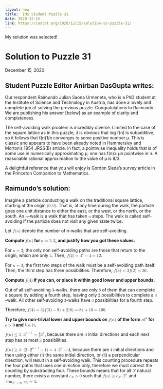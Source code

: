 ```yaml
---
layout: new
title:  IMS Student Puzzle 31
date: 2020-12-15
link: https://imstat.org/2020/12/15/solution-to-puzzle-31/
---
```


My solution was selected!

# Solution to Puzzle 31
December 15, 2020

## Student Puzzle Editor Anirban DasGupta writes:

Our respondent Raimundo Julian Saona Urmeneta, who is a PhD student at the Institute of Science and Technology in Austria, has done a lovely and complete job of solving the previous puzzle. Congratulations to Raimundo. We are publishing his answer [below] as an example of clarity and completeness.

The self-avoiding walk problem is incredibly diverse. Limited to the case of the square lattice as in this puzzle, it is obvious that log f(n) is subadditive, so it follows that f(n)1/n converges to some positive number μ. This is classic and appears to have been already noted in Hammersley and Morton’s 1954 JRSS(B) article. In fact, a pointwise inequality holds that is of some use in numerically approximating μ; one has f(n)≥ μn pointwise in n. A reasonable rational approximation to the value of μ is 8/3.

A delightful reference that you will enjoy is Gordon Slade’s survey article in the Princeton Companion to Mathematics.

## Raimundo’s solution:
<p>Imagine a particle conducting a walk on the traditional square lattice, starting at the origin <math display="inline" xmlns="http://www.w3.org/1998/Math/MathML"><semantics><mrow><mo stretchy="false" form="prefix">(</mo><mn>0</mn><mo>,</mo><mn>0</mn><mo stretchy="false" form="postfix">)</mo></mrow><annotation encoding="application/x-tex">(0, 0)</annotation></semantics></math>. That is, at any time during the walk, the particle goes one unit distance to either the east, or the west, or the north, or the south. An <math display="inline" xmlns="http://www.w3.org/1998/Math/MathML"><semantics><mi>n</mi><annotation encoding="application/x-tex">n</annotation></semantics></math>-walk is a walk that has taken <math display="inline" xmlns="http://www.w3.org/1998/Math/MathML"><semantics><mi>n</mi><annotation encoding="application/x-tex">n</annotation></semantics></math> steps. The walk is called self-avoiding if the particle does not visit any given state twice.</p>
<p>Let <math display="inline" xmlns="http://www.w3.org/1998/Math/MathML"><semantics><mrow><mi>f</mi><mo stretchy="false" form="prefix">(</mo><mi>n</mi><mo stretchy="false" form="postfix">)</mo></mrow><annotation encoding="application/x-tex">f(n)</annotation></semantics></math> denote the number of n-walks that are self-avoiding.</p>
<p><strong>Compute <math display="inline" xmlns="http://www.w3.org/1998/Math/MathML"><semantics><mrow><mi>f</mi><mo stretchy="false" form="prefix">(</mo><mi>n</mi><mo stretchy="false" form="postfix">)</mo></mrow><annotation encoding="application/x-tex">f(n)</annotation></semantics></math> for <math display="inline" xmlns="http://www.w3.org/1998/Math/MathML"><semantics><mrow><mi>n</mi><mo>=</mo><mn>2</mn><mo>,</mo><mn>3</mn></mrow><annotation encoding="application/x-tex">n = 2, 3</annotation></semantics></math>, and justify how you got these values.</strong></p>
<p>For <math display="inline" xmlns="http://www.w3.org/1998/Math/MathML"><semantics><mrow><mi>n</mi><mo>=</mo><mn>2</mn></mrow><annotation encoding="application/x-tex">n = 2</annotation></semantics></math>, the only non self-avoiding paths are those that return to the origin, which are only <math display="inline" xmlns="http://www.w3.org/1998/Math/MathML"><semantics><mn>4</mn><annotation encoding="application/x-tex">4</annotation></semantics></math>. Then, <math display="inline" xmlns="http://www.w3.org/1998/Math/MathML"><semantics><mrow><mi>f</mi><mo stretchy="false" form="prefix">(</mo><mn>2</mn><mo stretchy="false" form="postfix">)</mo><mo>=</mo><msup><mn>4</mn><mn>2</mn></msup><mo>−</mo><mn>4</mn><mo>=</mo><mn>12</mn></mrow><annotation encoding="application/x-tex">f(2) = 4^2 - 4 = 12</annotation></semantics></math>.</p>
<p>For <math display="inline" xmlns="http://www.w3.org/1998/Math/MathML"><semantics><mrow><mi>n</mi><mo>=</mo><mn>3</mn></mrow><annotation encoding="application/x-tex">n = 3</annotation></semantics></math>, the first two steps of the walk must be a self-avoiding path itself. Then, the third step has three possibilities. Therefore, <math display="inline" xmlns="http://www.w3.org/1998/Math/MathML"><semantics><mrow><mi>f</mi><mo stretchy="false" form="prefix">(</mo><mn>3</mn><mo stretchy="false" form="postfix">)</mo><mo>=</mo><mn>3</mn><mi>f</mi><mo stretchy="false" form="prefix">(</mo><mn>2</mn><mo stretchy="false" form="postfix">)</mo><mo>=</mo><mn>36</mn></mrow><annotation encoding="application/x-tex">f(3) = 3 f(2) = 36</annotation></semantics></math>.</p>
<p><strong>Compute <math display="inline" xmlns="http://www.w3.org/1998/Math/MathML"><semantics><mrow><mi>f</mi><mo stretchy="false" form="prefix">(</mo><mn>4</mn><mo stretchy="false" form="postfix">)</mo></mrow><annotation encoding="application/x-tex">f(4)</annotation></semantics></math> if you can, or place it within good lower and upper bounds.</strong></p>
<p>Out of all self-avoiding <math display="inline" xmlns="http://www.w3.org/1998/Math/MathML"><semantics><mn>3</mn><annotation encoding="application/x-tex">3</annotation></semantics></math>-walks, there are only <math display="inline" xmlns="http://www.w3.org/1998/Math/MathML"><semantics><mn>8</mn><annotation encoding="application/x-tex">8</annotation></semantics></math> of them that can complete a square by adding a fourth step, leaving only <math display="inline" xmlns="http://www.w3.org/1998/Math/MathML"><semantics><mn>2</mn><annotation encoding="application/x-tex">2</annotation></semantics></math> possibilities to complete a <math display="inline" xmlns="http://www.w3.org/1998/Math/MathML"><semantics><mn>4</mn><annotation encoding="application/x-tex">4</annotation></semantics></math>-walk. All other self-avoiding <math display="inline" xmlns="http://www.w3.org/1998/Math/MathML"><semantics><mn>3</mn><annotation encoding="application/x-tex">3</annotation></semantics></math>-walks have <math display="inline" xmlns="http://www.w3.org/1998/Math/MathML"><semantics><mn>3</mn><annotation encoding="application/x-tex">3</annotation></semantics></math> possibilities for a fourth step.</p>
<p>Therefore, <math display="inline" xmlns="http://www.w3.org/1998/Math/MathML"><semantics><mrow><mi>f</mi><mo stretchy="false" form="prefix">(</mo><mn>4</mn><mo stretchy="false" form="postfix">)</mo><mo>=</mo><mn>3</mn><mo stretchy="false" form="prefix">(</mo><mi>f</mi><mo stretchy="false" form="prefix">(</mo><mn>3</mn><mo stretchy="false" form="postfix">)</mo><mo>−</mo><mn>8</mn><mo stretchy="false" form="postfix">)</mo><mo>+</mo><mn>2</mn><mo stretchy="false" form="prefix">(</mo><mn>8</mn><mo stretchy="false" form="postfix">)</mo><mo>=</mo><mn>84</mn><mo>+</mo><mn>16</mn><mo>=</mo><mn>100</mn></mrow><annotation encoding="application/x-tex">f(4) =3(f(3) - 8) + 2(8) = 84 + 16 = 100</annotation></semantics></math>.</p>
<p><strong>Try to give non-trivial lower and upper bounds on <math display="inline" xmlns="http://www.w3.org/1998/Math/MathML"><semantics><mrow><mi>f</mi><mo stretchy="false" form="prefix">(</mo><mi>n</mi><mo stretchy="false" form="postfix">)</mo></mrow><annotation encoding="application/x-tex">f(n)</annotation></semantics></math> of the form <math display="inline" xmlns="http://www.w3.org/1998/Math/MathML"><semantics><mrow><mi>c</mi><msup><mi>k</mi><mi>n</mi></msup></mrow><annotation encoding="application/x-tex">c k^n</annotation></semantics></math> for <math display="inline" xmlns="http://www.w3.org/1998/Math/MathML"><semantics><mrow><mi>c</mi><mo>&gt;</mo><mn>0</mn></mrow><annotation encoding="application/x-tex">c &gt; 0</annotation></semantics></math> and <math display="inline" xmlns="http://www.w3.org/1998/Math/MathML"><semantics><mrow><mi>k</mi><mo>∈</mo><mstyle mathvariant="double-struck"><mi>ℕ</mi></mstyle></mrow><annotation encoding="application/x-tex">k \in \mathbb{N}</annotation></semantics></math>.</strong></p>
<p><math display="inline" xmlns="http://www.w3.org/1998/Math/MathML"><semantics><mrow><mi>f</mi><mo stretchy="false" form="prefix">(</mo><mi>n</mi><mo stretchy="false" form="postfix">)</mo><mo>≤</mo><mn>4</mn><mo>⋅</mo><msup><mn>3</mn><mrow><mi>n</mi><mo>−</mo><mn>1</mn></mrow></msup><mo>=</mo><mfrac><mn>4</mn><mn>3</mn></mfrac><msup><mn>3</mn><mi>n</mi></msup></mrow><annotation encoding="application/x-tex">f(n) \le 4 \cdot 3^{n-1} = \frac{4}{3} 3^n</annotation></semantics></math>, because there are <math display="inline" xmlns="http://www.w3.org/1998/Math/MathML"><semantics><mn>4</mn><annotation encoding="application/x-tex">4</annotation></semantics></math> initial directions and each next step has at most <math display="inline" xmlns="http://www.w3.org/1998/Math/MathML"><semantics><mn>3</mn><annotation encoding="application/x-tex">3</annotation></semantics></math> possibilities.</p>
<p><math display="inline" xmlns="http://www.w3.org/1998/Math/MathML"><semantics><mrow><mi>f</mi><mo stretchy="false" form="prefix">(</mo><mi>n</mi><mo stretchy="false" form="postfix">)</mo><mo>≥</mo><mn>4</mn><mo>⋅</mo><mo stretchy="false" form="prefix">(</mo><mn>2</mn><mo>⋅</mo><msup><mn>2</mn><mrow><mi>n</mi><mo>−</mo><mn>1</mn></mrow></msup><mo>−</mo><mn>1</mn><mo stretchy="false" form="postfix">)</mo><mo>=</mo><mn>4</mn><mo>⋅</mo><msup><mn>2</mn><mi>n</mi></msup><mo>−</mo><mn>4</mn></mrow><annotation encoding="application/x-tex">f(n) \ge 4 \cdot (2 \cdot 2^{n - 1} - 1) = 4 \cdot 2^n - 4</annotation></semantics></math>, because there are <math display="inline" xmlns="http://www.w3.org/1998/Math/MathML"><semantics><mn>4</mn><annotation encoding="application/x-tex">4</annotation></semantics></math> initial directions and then using either (i) the same initial direction, or (ii) a perpendicular direction, will result in a self-avoiding walk. This counting procedure repeats the four paths that uses one direction only, therefore we must correct the counting by substracting four. These bounds means that for all <math display="inline" xmlns="http://www.w3.org/1998/Math/MathML"><semantics><mi>N</mi><annotation encoding="application/x-tex">N</annotation></semantics></math> natural number, there exists a constant <math display="inline" xmlns="http://www.w3.org/1998/Math/MathML"><semantics><mrow><msub><mi>c</mi><mi>N</mi></msub><mo>&gt;</mo><mn>0</mn></mrow><annotation encoding="application/x-tex">c_N &gt; 0</annotation></semantics></math> such that <math display="inline" xmlns="http://www.w3.org/1998/Math/MathML"><semantics><mrow><mi>f</mi><mo stretchy="false" form="prefix">(</mo><mi>n</mi><mo stretchy="false" form="postfix">)</mo><mo>≥</mo><msub><mi>c</mi><mi>N</mi></msub><mo>⋅</mo><msup><mn>2</mn><mi>n</mi></msup></mrow><annotation encoding="application/x-tex">f(n) \ge c_N \cdot 2^n</annotation></semantics></math> and <math display="inline" xmlns="http://www.w3.org/1998/Math/MathML"><semantics><mrow><msub><mo>lim</mo><mrow><mi>N</mi><mo>→</mo><mi>∞</mi></mrow></msub><msub><mi>c</mi><mi>N</mi></msub><mo>=</mo><mn>4</mn></mrow><annotation encoding="application/x-tex">\lim_{N \to \infty} c_N = 4</annotation></semantics></math>.</p>
